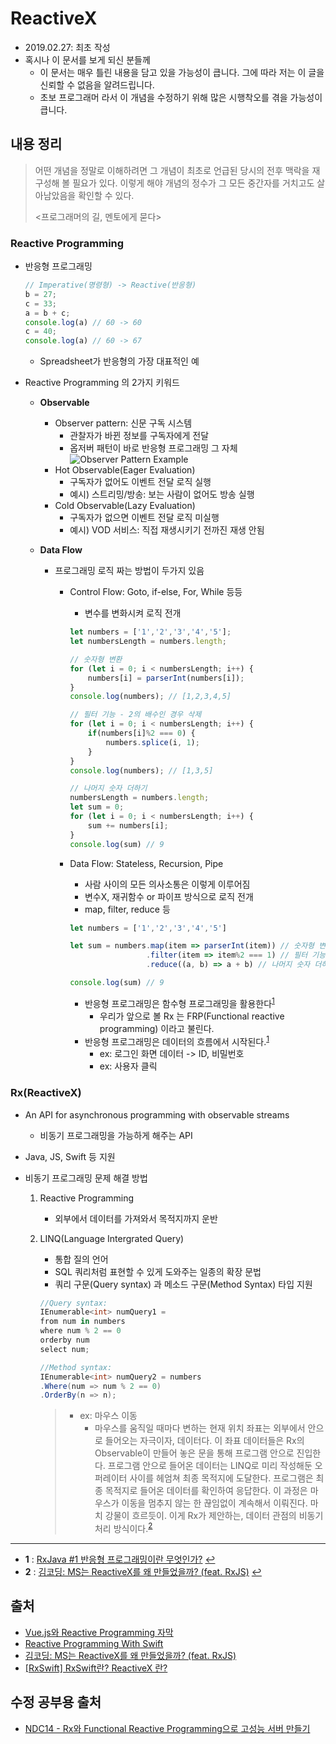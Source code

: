 # ReactiveX

- 2019.02.27: 최초 작성
- 혹시나 이 문서를 보게 되신 분들께
  - 이 문서는 매우 틀린 내용을 담고 있을 가능성이 큽니다. 그에 따라 저는 이 글을 신뢰할 수 없음을 알려드립니다.
  - 초보 프로그래머 라서 이 개념을 수정하기 위해 많은 시행착오를 겪을 가능성이 큽니다.

## 내용 정리

> 어떤 개념을 정말로 이해하려면 그 개념이 최초로 언급된 당시의 전후 맥락을 재구성해 볼 필요가 있다. 이렇게 해야 개념의 정수가 그 모든 중간자를 거치고도 살아남았음을 확인할 수 있다.
>
> <프로그래머의 길, 멘토에게 묻다>

### Reactive Programming

- 반응형 프로그래밍

  ```js
  // Imperative(명령형) -> Reactive(반응형)
  b = 27;
  c = 33;
  a = b + c;
  console.log(a) // 60 -> 60
  c = 40;
  console.log(a) // 60 -> 67
  ```

  - Spreadsheet가 반응형의 가장 대표적인 예

- Reactive Programming 의 2가지 키워드
  - **Observable**
    - Observer pattern: 신문 구독 시스템
      - 관찰자가 바뀐 정보를 구독자에게 전달
      - 옵저버 패턴이 바로 반응형 프로그래밍 그 자체
        ![Observer Pattern Example](https://examples.javacodegeeks.com/wp-content/uploads/2018/10/Screen-Shot-2018-10-29-at-8.59.08-PM.jpg)
    - Hot Observable(Eager Evaluation)
      - 구독자가 없어도 이벤트 전달 로직 실행
      - 예시) 스트리밍/방송: 보는 사람이 없어도 방송 실행
    - Cold Observable(Lazy Evaluation)
      - 구독자가 없으면 이벤트 전달 로직 미실행
      - 예시) VOD 서비스: 직접 재생시키기 전까진 재생 안됨

  - **Data Flow**
    - 프로그래밍 로직 짜는 방법이 두가지 있음
      - Control Flow: Goto, if-else, For, While 등등
        - 변수를 변화시켜 로직 전개

        ```js
        let numbers = ['1','2','3','4','5'];
        let numbersLength = numbers.length;

        // 숫자형 변환
        for (let i = 0; i < numbersLength; i++) {
            numbers[i] = parserInt(numbers[i]);
        }
        console.log(numbers); // [1,2,3,4,5]

        // 필터 기능 - 2의 배수인 경우 삭제
        for (let i = 0; i < numbersLength; i++) {
            if(numbers[i]%2 === 0) {
                numbers.splice(i, 1);
            }
        }
        console.log(numbers); // [1,3,5]

        // 나머지 숫자 더하기
        numbersLength = numbers.length;
        let sum = 0;
        for (let i = 0; i < numbersLength; i++) {
            sum += numbers[i];
        }
        console.log(sum) // 9
        ```

      - Data Flow: Stateless, Recursion, Pipe
        - 사람 사이의 모든 의사소통은 이렇게 이루어짐
        - 변수X, 재귀함수 or 파이프 방식으로 로직 전개
        - map, filter, reduce 등

        ```js
        let numbers = ['1','2','3','4','5']

        let sum = numbers.map(item => parserInt(item)) // 숫자형 변환
                         .filter(item => item%2 === 1) // 필터 기능
                         .reduce((a, b) => a + b) // 나머지 숫자 더하기

        console.log(sum) // 9
        ```

        - 반응형 프로그래밍은 함수형 프로그래밍을 활용한다<sup id="sup1">[1](#footnote1)</sup>
          - 우리가 앞으로 볼 Rx 는 FRP(Functional reactive programming) 이라고 불린다.
        - 반응형 프로그래밍은 데이터의 흐름에서 시작된다.<sup id="sup1">[1](#footnote1)</sup>
          - ex: 로그인 화면 데이터 -> ID, 비밀번호
          - ex: 사용자 클릭

### Rx(ReactiveX)

- An API for asynchronous programming with observable streams
  - 비동기 프로그래밍을 가능하게 해주는 API
- Java, JS, Swift 등 지원

- 비동기 프로그래밍 문제 해결 방법
  1. Reactive Programming
     - 외부에서 데이터를 가져와서 목적지까지 운반
  2. LINQ(Language Intergrated Query)
     - 통합 질의 언어
     - SQL 쿼리처럼 표현할 수 있게 도와주는 일종의 확장 문법
     - 쿼리 구문(Query syntax) 과 메소드 구문(Method Syntax) 타입 지원

     ```c#
     //Query syntax:
     IEnumerable<int> numQuery1 =
     from num in numbers
     where num % 2 == 0
     orderby num
     select num;

     //Method syntax:
     IEnumerable<int> numQuery2 = numbers
     .Where(num => num % 2 == 0)
     .OrderBy(n => n);
     ```

     > - ex: 마우스 이동
     >   - 마우스를 움직일 때마다 변하는 현재 위치 좌표는 외부에서 안으로 들어오는 자극이자, 데이터다. 이 좌표 데이터들은 Rx의 Observable이 만들어 놓은 문을 통해 프로그램 안으로 진입한다. 프로그램 안으로 들어온 데이터는 LINQ로 미리 작성해둔 오퍼레이터 사이를 헤엄쳐 최종 목적지에 도달한다. 프로그램은 최종 목적지로 들어온 데이터를 확인하여 응답한다. 이 과정은 마우스가 이동을 멈추지 않는 한 끊임없이 계속해서 이뤄진다. 마치 강물이 흐르듯이. 이게 Rx가 제안하는, 데이터 관점의 비동기 처리 방식이다.<sup id="sup2">[2](#footnote2)</sup>

---

- <b id="footnote1">1</b> : [RxJava #1 반응형 프로그래밍이란 무엇인가?](https://brunch.co.kr/@yudong/33) [↩](#sup1)
- <b id="footnote2">2</b> : [김코딩: MS는 ReactiveX를 왜 만들었을까? (feat. RxJS)](http://huns.me/development/2051) [↩](#sup2)

## 출처

- [Vue.js와 Reactive Programming 자막](https://www.slideshare.net/sunhyouplee/vuejs-reactive-programming-vuetiful-korea-2nd)
- [Reactive Programming With Swift](https://www.slideshare.net/sunhyouplee/reactive-programming-with-swift)
- [김코딩: MS는 ReactiveX를 왜 만들었을까? (feat. RxJS)](http://huns.me/development/2051)
- [[RxSwift] RxSwift란? ReactiveX 란?](https://medium.com/@jang.wangsu/rxswift-rxswift%EB%9E%80-reactivex-%EB%9E%80-b21f75e34c10)

## 수정 공부용 출처

- [NDC14 - Rx와 Functional Reactive Programming으로 고성능 서버 만들기](https://www.slideshare.net/jongwookkim/ndc14-rx-functional-reactive-programming?next_slideshow=1)